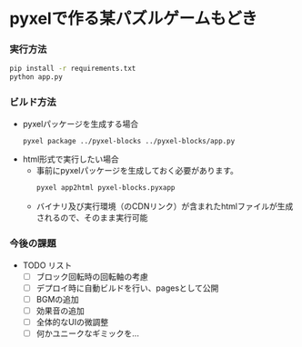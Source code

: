 pyxelで作る某パズルゲームもどき
===

### 実行方法
```bash
pip install -r requirements.txt
python app.py
```

### ビルド方法
* pyxelパッケージを生成する場合
    ```bash
    pyxel package ../pyxel-blocks ../pyxel-blocks/app.py
    ```
* html形式で実行したい場合
  * 事前にpyxelパッケージを生成しておく必要があります。
    ```bash
    pyxel app2html pyxel-blocks.pyxapp
    ```
  * バイナリ及び実行環境（のCDNリンク）が含まれたhtmlファイルが生成されるので、そのまま実行可能
 
### 今後の課題
- TODO リスト
    - [ ] ブロック回転時の回転軸の考慮
    - [ ] デプロイ時に自動ビルドを行い、pagesとして公開
    - [ ] BGMの追加
    - [ ] 効果音の追加
    - [ ] 全体的なUIの微調整
    - [ ] 何かユニークなギミックを...